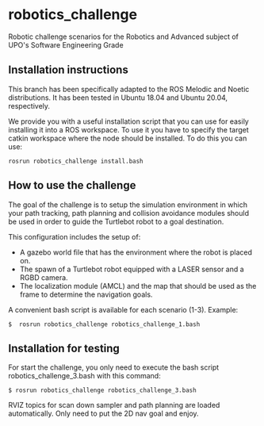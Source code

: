 # robotics_challenge
Robotic challenge scenarios for the Robotics and Advanced subject of UPO's Software Engineering Grade

## Installation instructions

This branch has been specifically adapted to the ROS Melodic and Noetic distributions. It has been tested in Ubuntu 18.04 and Ubuntu 20.04, respectively.

We provide you with a useful installation script that you can use for easily installing it into a ROS workspace. To use it you have to specify the target catkin workspace where the node should be installed. To do this you can use:

```
rosrun robotics_challenge install.bash
```

## How to use the challenge

The goal of the challenge is to setup the simulation environment in which your path tracking, path planning and collision avoidance modules should be used in order to guide the Turtlebot robot to a goal destination.

This configuration includes the setup of:

* A gazebo world file that has the environment where the robot is placed on.
* The spawn of a Turtlebot robot equipped with a LASER sensor and a RGBD camera.
* The localization module (AMCL) and the map that should be used as the frame to determine the navigation goals.

A convenient bash script is available for each scenario (1-3). Example:

```
$  rosrun robotics_challenge robotics_challenge_1.bash
```

## Installation for testing
For start the challenge, you only need to execute the bash script robotics_challenge_3.bash with this command:
```
$ rosrun robotics_challenge robotics_challenge_3.bash
```
RVIZ topics for scan down sampler and path planning are loaded automatically. Only need to put the 2D nav goal and enjoy.